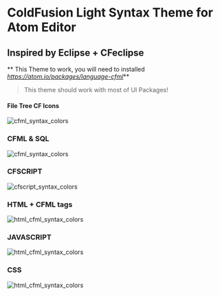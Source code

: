 # ColdFusion Light Syntax Theme for Atom Editor
## Inspired by Eclipse + CFeclipse ##

** This Theme to work, you will need to installed _https://atom.io/packages/language-cfml_**

>This theme should work with most of UI Packages!

#### File Tree CF Icons ####

![cfml_syntax_colors](https://cloud.githubusercontent.com/assets/22228718/18628735/e781ef16-7e61-11e6-830d-bd66d1936b89.png)

### CFML & SQL ###

![cfml_syntax_colors](https://cloud.githubusercontent.com/assets/22228718/18700493/da878a74-7fd7-11e6-80fe-377b1c12f984.png)

### CFSCRIPT ###

![cfscript_syntax_colors](https://cloud.githubusercontent.com/assets/22228718/18700498/de14940c-7fd7-11e6-99c2-353dd781dc73.png)

### HTML + CFML tags ###

![html_cfml_syntax_colors](https://cloud.githubusercontent.com/assets/22228718/18700489/d3e052e6-7fd7-11e6-83c2-e0c6bbcfe22c.png)

### JAVASCRIPT ###

![html_cfml_syntax_colors](https://cloud.githubusercontent.com/assets/22228718/18706580/e99d3a5c-7ff2-11e6-8dd2-8404f1999168.png)

### CSS ###

![html_cfml_syntax_colors](https://cloud.githubusercontent.com/assets/22228718/18706582/ec3d808c-7ff2-11e6-9359-d0b34f521748.png)
